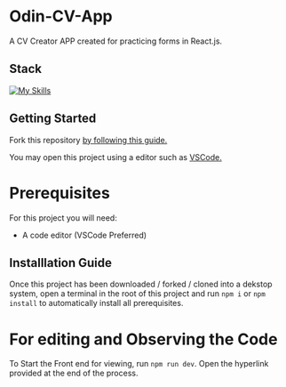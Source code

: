 # Odin-CV-App

A CV Creator APP created for practicing forms in React.js.

## Stack

[![My Skills](https://skillicons.dev/icons?i=html,css,javascript,react,vite)](https://skillicons.dev)

## Getting Started

Fork this repository [by following this guide.](https://docs.github.com/en/pull-requests/collaborating-with-pull-requests/working-with-forks/fork-a-repo)

You may open this project using a editor such as [VSCode.](https://code.visualstudio.com/download)

# Prerequisites

For this project you will need:

- A code editor (VSCode Preferred)

## Installlation Guide

Once this project has been downloaded / forked / cloned into a dekstop system, open a terminal in the root of this project and run `npm i` or `npm install` to automatically install all prerequisites.

# For editing and Observing the Code

To Start the Front end for viewing, run `npm run dev`. Open the hyperlink provided at the end of the process.
